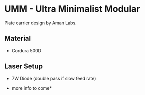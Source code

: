 # UMM - Ultra Minimalist Modular
Plate carrier design by Aman Labs.

## Material
* Cordura 500D

## Laser Setup
* 7W Diode (double pass if slow feed rate)


* more info to come*
